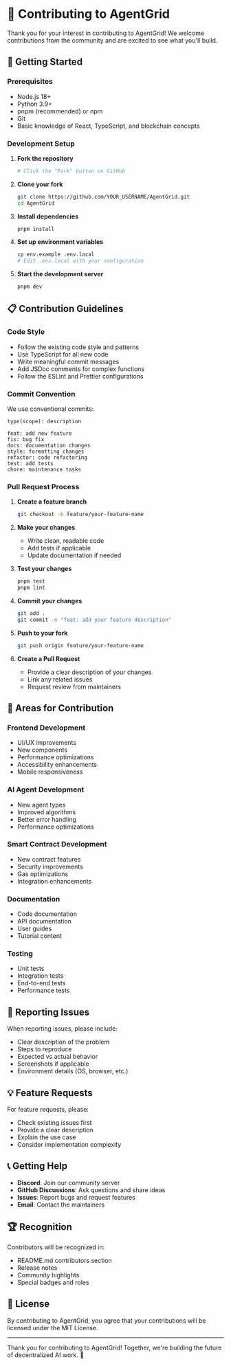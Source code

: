 # 🤝 Contributing to AgentGrid

Thank you for your interest in contributing to AgentGrid! We welcome contributions from the community and are excited to see what you'll build.

## 🚀 Getting Started

### Prerequisites
- Node.js 18+
- Python 3.9+
- pnpm (recommended) or npm
- Git
- Basic knowledge of React, TypeScript, and blockchain concepts

### Development Setup

1. **Fork the repository**
   ```bash
   # Click the "Fork" button on GitHub
   ```

2. **Clone your fork**
   ```bash
   git clone https://github.com/YOUR_USERNAME/AgentGrid.git
   cd AgentGrid
   ```

3. **Install dependencies**
   ```bash
   pnpm install
   ```

4. **Set up environment variables**
   ```bash
   cp env.example .env.local
   # Edit .env.local with your configuration
   ```

5. **Start the development server**
   ```bash
   pnpm dev
   ```

## 📋 Contribution Guidelines

### Code Style
- Follow the existing code style and patterns
- Use TypeScript for all new code
- Write meaningful commit messages
- Add JSDoc comments for complex functions
- Follow the ESLint and Prettier configurations

### Commit Convention
We use conventional commits:
```
type(scope): description

feat: add new feature
fix: bug fix
docs: documentation changes
style: formatting changes
refactor: code refactoring
test: add tests
chore: maintenance tasks
```

### Pull Request Process

1. **Create a feature branch**
   ```bash
   git checkout -b feature/your-feature-name
   ```

2. **Make your changes**
   - Write clean, readable code
   - Add tests if applicable
   - Update documentation if needed

3. **Test your changes**
   ```bash
   pnpm test
   pnpm lint
   ```

4. **Commit your changes**
   ```bash
   git add .
   git commit -m "feat: add your feature description"
   ```

5. **Push to your fork**
   ```bash
   git push origin feature/your-feature-name
   ```

6. **Create a Pull Request**
   - Provide a clear description of your changes
   - Link any related issues
   - Request review from maintainers

## 🎯 Areas for Contribution

### Frontend Development
- UI/UX improvements
- New components
- Performance optimizations
- Accessibility enhancements
- Mobile responsiveness

### AI Agent Development
- New agent types
- Improved algorithms
- Better error handling
- Performance optimizations

### Smart Contract Development
- New contract features
- Security improvements
- Gas optimizations
- Integration enhancements

### Documentation
- Code documentation
- API documentation
- User guides
- Tutorial content

### Testing
- Unit tests
- Integration tests
- End-to-end tests
- Performance tests

## 🐛 Reporting Issues

When reporting issues, please include:
- Clear description of the problem
- Steps to reproduce
- Expected vs actual behavior
- Screenshots if applicable
- Environment details (OS, browser, etc.)

## 💡 Feature Requests

For feature requests, please:
- Check existing issues first
- Provide a clear description
- Explain the use case
- Consider implementation complexity

## 📞 Getting Help

- **Discord**: Join our community server
- **GitHub Discussions**: Ask questions and share ideas
- **Issues**: Report bugs and request features
- **Email**: Contact the maintainers

## 🏆 Recognition

Contributors will be recognized in:
- README.md contributors section
- Release notes
- Community highlights
- Special badges and roles

## 📄 License

By contributing to AgentGrid, you agree that your contributions will be licensed under the MIT License.

---

Thank you for contributing to AgentGrid! Together, we're building the future of decentralized AI work. 🚀
